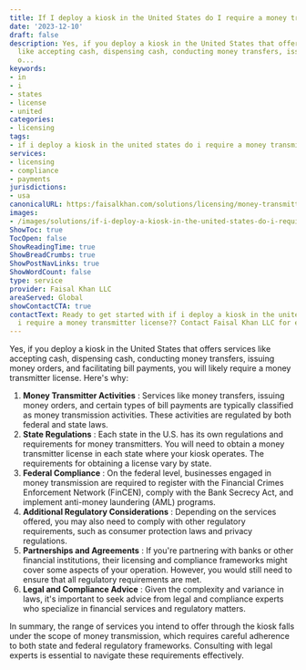 ```yaml
---
title: If I deploy a kiosk in the United States do I require a money transmitter license?
date: '2023-12-10'
draft: false
description: Yes, if you deploy a kiosk in the United States that offers services
  like accepting cash, dispensing cash, conducting money transfers, issuing money
  o...
keywords:
- in
- i
- states
- license
- united
categories:
- licensing
tags:
- if i deploy a kiosk in the united states do i require a money transmitter license
services:
- licensing
- compliance
- payments
jurisdictions:
- usa
canonicalURL: https:/faisalkhan.com/solutions/licensing/money-transmitter-license-mtl/if-i-deploy-a-kiosk-in-the-united-states-do-i-require-a-money-transmitter-license/
images:
- /images/solutions/if-i-deploy-a-kiosk-in-the-united-states-do-i-require-a-money-transmitter-license.webp
ShowToc: true
TocOpen: false
ShowReadingTime: true
ShowBreadCrumbs: true
ShowPostNavLinks: true
ShowWordCount: false
type: service
provider: Faisal Khan LLC
areaServed: Global
showContactCTA: true
contactText: Ready to get started with if i deploy a kiosk in the united states do
  i require a money transmitter license?? Contact Faisal Khan LLC for expert consultation.
---
```


Yes, if you deploy a kiosk in the United States that offers services like accepting cash, dispensing cash, conducting money transfers, issuing money orders, and facilitating bill payments, you will likely require a money transmitter license. Here's why:

  1. **Money Transmitter Activities** : Services like money transfers, issuing money orders, and certain types of bill payments are typically classified as money transmission activities. These activities are regulated by both federal and state laws.
  2. **State Regulations** : Each state in the U.S. has its own regulations and requirements for money transmitters. You will need to obtain a money transmitter license in each state where your kiosk operates. The requirements for obtaining a license vary by state.
  3. **Federal Compliance** : On the federal level, businesses engaged in money transmission are required to register with the Financial Crimes Enforcement Network (FinCEN), comply with the Bank Secrecy Act, and implement anti-money laundering (AML) programs.
  4. **Additional Regulatory Considerations** : Depending on the services offered, you may also need to comply with other regulatory requirements, such as consumer protection laws and privacy regulations.
  5. **Partnerships and Agreements** : If you're partnering with banks or other financial institutions, their licensing and compliance frameworks might cover some aspects of your operation. However, you would still need to ensure that all regulatory requirements are met.
  6. **Legal and Compliance Advice** : Given the complexity and variance in laws, it's important to seek advice from legal and compliance experts who specialize in financial services and regulatory matters.

In summary, the range of services you intend to offer through the kiosk falls under the scope of money transmission, which requires careful adherence to both state and federal regulatory frameworks. Consulting with legal experts is essential to navigate these requirements effectively.